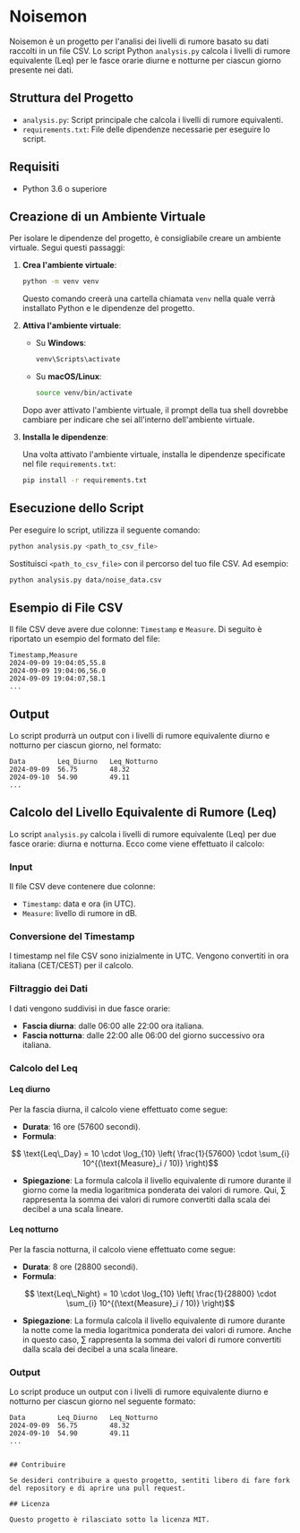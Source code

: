 # Noisemon

Noisemon è un progetto per l'analisi dei livelli di rumore basato su dati raccolti in un file CSV. Lo script Python `analysis.py` calcola i livelli di rumore equivalente (Leq) per le fasce orarie diurne e notturne per ciascun giorno presente nei dati.

## Struttura del Progetto

- `analysis.py`: Script principale che calcola i livelli di rumore equivalenti.
- `requirements.txt`: File delle dipendenze necessarie per eseguire lo script.

## Requisiti

- Python 3.6 o superiore

## Creazione di un Ambiente Virtuale

Per isolare le dipendenze del progetto, è consigliabile creare un ambiente virtuale. Segui questi passaggi:

1. **Crea l'ambiente virtuale**:
   
   ```bash
   python -m venv venv
   ```

   Questo comando creerà una cartella chiamata `venv` nella quale verrà installato Python e le dipendenze del progetto.

2. **Attiva l'ambiente virtuale**:

   - Su **Windows**:

     ```bash
     venv\Scripts\activate
     ```

   - Su **macOS/Linux**:

     ```bash
     source venv/bin/activate
     ```

   Dopo aver attivato l'ambiente virtuale, il prompt della tua shell dovrebbe cambiare per indicare che sei all'interno dell'ambiente virtuale.

3. **Installa le dipendenze**:

   Una volta attivato l'ambiente virtuale, installa le dipendenze specificate nel file `requirements.txt`:

   ```bash
   pip install -r requirements.txt
   ```

## Esecuzione dello Script

Per eseguire lo script, utilizza il seguente comando:

```bash
python analysis.py <path_to_csv_file>
```

Sostituisci `<path_to_csv_file>` con il percorso del tuo file CSV. Ad esempio:

```bash
python analysis.py data/noise_data.csv
```

## Esempio di File CSV

Il file CSV deve avere due colonne: `Timestamp` e `Measure`. Di seguito è riportato un esempio del formato del file:

```
Timestamp,Measure
2024-09-09 19:04:05,55.8
2024-09-09 19:04:06,56.0
2024-09-09 19:04:07,58.1
...
```

## Output

Lo script produrrà un output con i livelli di rumore equivalente diurno e notturno per ciascun giorno, nel formato:

```
Data        Leq_Diurno   Leq_Notturno
2024-09-09  56.75        48.32
2024-09-10  54.90        49.11
...
```

## Calcolo del Livello Equivalente di Rumore (Leq)

Lo script `analysis.py` calcola i livelli di rumore equivalente (Leq) per due fasce orarie: diurna e notturna. Ecco come viene effettuato il calcolo:

### Input

Il file CSV deve contenere due colonne:
- `Timestamp`: data e ora (in UTC).
- `Measure`: livello di rumore in dB.

### Conversione del Timestamp

I timestamp nel file CSV sono inizialmente in UTC. Vengono convertiti in ora italiana (CET/CEST) per il calcolo.

### Filtraggio dei Dati

I dati vengono suddivisi in due fasce orarie:
- **Fascia diurna**: dalle 06:00 alle 22:00 ora italiana.
- **Fascia notturna**: dalle 22:00 alle 06:00 del giorno successivo ora italiana.

### Calcolo del Leq

#### Leq diurno

Per la fascia diurna, il calcolo viene effettuato come segue:
- **Durata**: 16 ore (57600 secondi).
- **Formula**:

```math
  \text{Leq\_Day} = 10 \cdot \log_{10} \left( \frac{1}{57600} \cdot \sum_{i} 10^{(\text{Measure}_i / 10)} \right)
```

  - **Spiegazione**: La formula calcola il livello equivalente di rumore durante il giorno come la media logaritmica ponderata dei valori di rumore. Qui, $\sum$ rappresenta la somma dei valori di rumore convertiti dalla scala dei decibel a una scala lineare.

#### Leq notturno

Per la fascia notturna, il calcolo viene effettuato come segue:
- **Durata**: 8 ore (28800 secondi).
- **Formula**:

```math
  \text{Leq\_Night} = 10 \cdot \log_{10} \left( \frac{1}{28800} \cdot \sum_{i} 10^{(\text{Measure}_i / 10)} \right)
```

  - **Spiegazione**: La formula calcola il livello equivalente di rumore durante la notte come la media logaritmica ponderata dei valori di rumore. Anche in questo caso, $\sum$ rappresenta la somma dei valori di rumore convertiti dalla scala dei decibel a una scala lineare.

### Output

Lo script produce un output con i livelli di rumore equivalente diurno e notturno per ciascun giorno nel seguente formato:


```
Data        Leq_Diurno   Leq_Notturno
2024-09-09  56.75        48.32
2024-09-10  54.90        49.11
...
```
```

## Contribuire

Se desideri contribuire a questo progetto, sentiti libero di fare fork del repository e di aprire una pull request.

## Licenza

Questo progetto è rilasciato sotto la licenza MIT.
